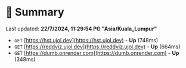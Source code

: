 # 📖 Summary
Last updated: **22/7/2024, 11:29:54 PG "Asia/Kuala_Lumpur"**

- `GET` [https://hst.ujol.dev](https://hst.ujol.dev) - **Up** (748ms)
- `GET` [https://reddviz.ujol.dev](https://reddviz.ujol.dev) - **Up** (664ms)
- `GET` [https://dumb.onrender.com](https://dumb.onrender.com) - **Up** (348ms)
